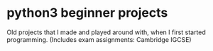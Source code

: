 # python3 beginner projects
Old projects that I made and played around with, when I first started programming. (Includes exam assignments: Cambridge IGCSE)
